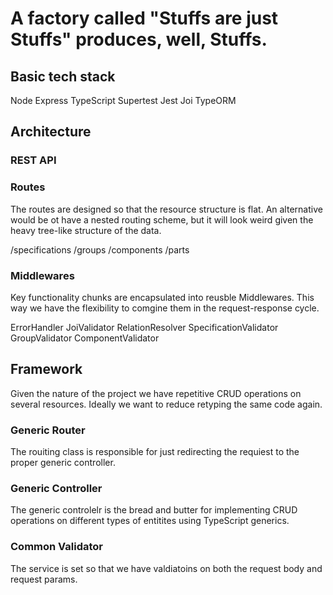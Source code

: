 # A factory called "Stuffs are just Stuffs" produces, well, Stuffs.

## Basic tech stack

Node
Express
TypeScript
Supertest
Jest
Joi
TypeORM

## Architecture

### REST API

### Routes

The routes are designed so that the resource structure is flat. An alternative would be ot have a nested routing scheme, but it will look weird given the heavy tree-like structure of the data.

/specifications
/groups
/components
/parts

### Middlewares

Key functionality chunks are encapsulated into reusble Middlewares. This way we have the flexibility to comgine them in the request-response cycle.

ErrorHandler
JoiValidator
RelationResolver
SpecificationValidator
GroupValidator
ComponentValidator

## Framework

Given the nature of the project we have repetitive CRUD operations on several resources. Ideally we want to reduce retyping the same code again.

### Generic Router

The rouiting class is responsible for just redirecting the requiest to the proper generic controller.

### Generic Controller

The generic controlelr is the bread and butter for implementing CRUD operations on different types of entitites using TypeScript generics.

### Common Validator

The service is set so that we have valdiatoins on both the request body and request params.

